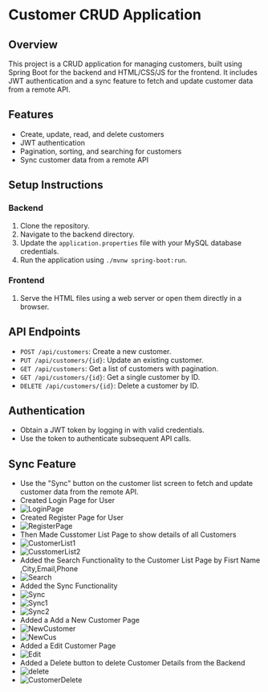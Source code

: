 # Customer CRUD Application

## Overview
This project is a CRUD application for managing customers, built using Spring Boot for the backend and HTML/CSS/JS for the frontend. It includes JWT authentication and a sync feature to fetch and update customer data from a remote API.

## Features
- Create, update, read, and delete customers
- JWT authentication
- Pagination, sorting, and searching for customers
- Sync customer data from a remote API

## Setup Instructions

### Backend
1. Clone the repository.
2. Navigate to the backend directory.
3. Update the `application.properties` file with your MySQL database credentials.
4. Run the application using `./mvnw spring-boot:run`.

### Frontend
1. Serve the HTML files using a web server or open them directly in a browser.

## API Endpoints
- `POST /api/customers`: Create a new customer.
- `PUT /api/customers/{id}`: Update an existing customer.
- `GET /api/customers`: Get a list of customers with pagination.
- `GET /api/customers/{id}`: Get a single customer by ID.
- `DELETE /api/customers/{id}`: Delete a customer by ID.

## Authentication
- Obtain a JWT token by logging in with valid credentials.
- Use the token to authenticate subsequent API calls.

## Sync Feature
- Use the "Sync" button on the customer list screen to fetch and update customer data from the remote API.
- Created Login Page for User
- ![LoginPage](https://github.com/Ananya-Kaushal/Sunbase-Customer-Assignment/assets/62956565/f0bdfca6-2c34-447d-8f6e-3e8df80e8ce6)
- Created Register Page for User
- ![RegisterPage](https://github.com/Ananya-Kaushal/Sunbase-Customer-Assignment/assets/62956565/994772fd-4412-435b-9305-cd8dc5bacf5b)
- Then Made Cusstomer List Page to show details of all Customers
- ![CustomerList1](https://github.com/Ananya-Kaushal/Sunbase-Customer-Assignment/assets/62956565/2307cf8a-cc94-4361-b0df-5225b160b8bc)
- ![CusstomerList2](https://github.com/Ananya-Kaushal/Sunbase-Customer-Assignment/assets/62956565/0f247113-80b8-40ae-b55b-7e50975864c9)
- Added the Search Functionality to the Customer List Page by Fisrt Name ,City,Email,Phone
- ![Search](https://github.com/Ananya-Kaushal/Sunbase-Customer-Assignment/assets/62956565/178ff8e9-5cf4-4ece-b54f-82634a63736a)
- Added the Sync Functionality
- ![Sync](https://github.com/Ananya-Kaushal/Sunbase-Customer-Assignment/assets/62956565/c33c6495-6d8f-4640-8f28-19aa07cecfbf)
- ![Sync1](https://github.com/Ananya-Kaushal/Sunbase-Customer-Assignment/assets/62956565/c7c347a0-106d-4585-b674-9f062262b8fb)
- ![Sync2](https://github.com/Ananya-Kaushal/Sunbase-Customer-Assignment/assets/62956565/44234aae-39a4-42b7-a2a2-f89def273703)
- Added a Add a New Customer Page
- ![NewCustomer](https://github.com/Ananya-Kaushal/Sunbase-Customer-Assignment/assets/62956565/0ce1b57d-3d35-4bfb-a603-c006b31f597a)
- ![NewCus](https://github.com/Ananya-Kaushal/Sunbase-Customer-Assignment/assets/62956565/f67bd16e-c5ef-4a7a-80d8-e0726f0deb5f)
- Added a Edit Customer Page
- ![Edit](https://github.com/Ananya-Kaushal/Sunbase-Customer-Assignment/assets/62956565/98f4429a-bbd7-49da-b614-7671ae6cc644)
- Added a Delete button to delete Customer Details from the Backend
- ![delete](https://github.com/Ananya-Kaushal/Sunbase-Customer-Assignment/assets/62956565/9d203c3d-1e0b-469c-b19f-4886a8b53133)
- ![CustomerDelete](https://github.com/Ananya-Kaushal/Sunbase-Customer-Assignment/assets/62956565/5602fa77-ba1f-491f-8c2c-20f92587677f)













